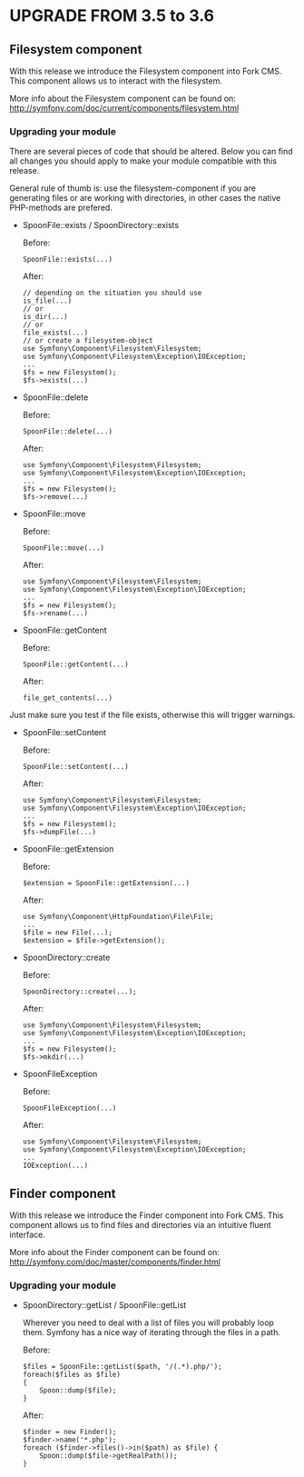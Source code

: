 UPGRADE FROM 3.5 to 3.6
=======================

## Filesystem component

With this release we introduce the Filesystem component into Fork CMS. This
component allows us to interact with the filesystem.

More info about the Filesystem component can be found on:
http://symfony.com/doc/current/components/filesystem.html

### Upgrading your module

There are several pieces of code that should be altered. Below you can find all
changes you should apply to make your module compatible with this release.

General rule of thumb is: use the filesystem-component if you are generating
files or are working with directories, in other cases the native PHP-methods
are prefered.

* SpoonFile::exists / SpoonDirectory::exists

   Before:
	```
	SpoonFile::exists(...)
	```

   After:
	```
	// depending on the situation you should use
	is_file(...)
	// or
	is_dir(...)
	// or
	file_exists(...)
	// or create a filesystem-object
	use Symfony\Component\Filesystem\Filesystem;
    use Symfony\Component\Filesystem\Exception\IOException;
    ...
	$fs = new Filesystem();
	$fs->exists(...)
	```

* SpoonFile::delete

   Before:
	```
	SpoonFile::delete(...)
	```

   After:
	```
	use Symfony\Component\Filesystem\Filesystem;
    use Symfony\Component\Filesystem\Exception\IOException;
    ...
	$fs = new Filesystem();
	$fs->remove(...)
	```

* SpoonFile::move

   Before:
	```
	SpoonFile::move(...)
	```

   After:
	```
	use Symfony\Component\Filesystem\Filesystem;
    use Symfony\Component\Filesystem\Exception\IOException;
    ...
	$fs = new Filesystem();
	$fs->rename(...)
	```

* SpoonFile::getContent

   Before:
	```
	SpoonFile::getContent(...)
	```

   After:
	```
	file_get_contents(...)
	```

Just make sure you test if the file exists, otherwise this will trigger warnings.

* SpoonFile::setContent

   Before:
	```
	SpoonFile::setContent(...)
	```

   After:
	```
	use Symfony\Component\Filesystem\Filesystem;
    use Symfony\Component\Filesystem\Exception\IOException;
	...
	$fs = new Filesystem();
	$fs->dumpFile(...)
	```

* SpoonFile::getExtension

   Before:
	```
	$extension = SpoonFile::getExtension(...)
	```

   After:
	```
	use Symfony\Component\HttpFoundation\File\File;
	...
	$file = new File(...);
	$extension = $file->getExtension();
	```

* SpoonDirectory::create

   Before:
	```
	SpoonDirectory::create(...);
	```

   After:
	```
	use Symfony\Component\Filesystem\Filesystem;
    use Symfony\Component\Filesystem\Exception\IOException;
    ...
	$fs = new Filesystem();
	$fs->mkdir(...)
	```

* SpoonFileException

   Before:
	```
	SpoonFileException(...)
	```

   After:
	```
	use Symfony\Component\Filesystem\Filesystem;
    use Symfony\Component\Filesystem\Exception\IOException;
    ...
	IOException(...)
	```
## Finder component

With this release we introduce the Finder component into Fork CMS. This
component allows us to find files and directories via an intuitive fluent
interface.

More info about the Finder component can be found on:
http://symfony.com/doc/master/components/finder.html

### Upgrading your module

* SpoonDirectory::getList / SpoonFile::getList

   Wherever you need to deal with a list of files you will probably loop them.
   Symfony has a nice way of iterating through the files in a path.

   Before:
    ```
    $files = SpoonFile::getList($path, '/(.*).php/');
	foreach($files as $file)
	{
		Spoon::dump($file);
	}
    ```

   After:
	```
	$finder = new Finder();
	$finder->name('*.php');
	foreach ($finder->files()->in($path) as $file) {
		Spoon::dump($file->getRealPath());
	}
	```

